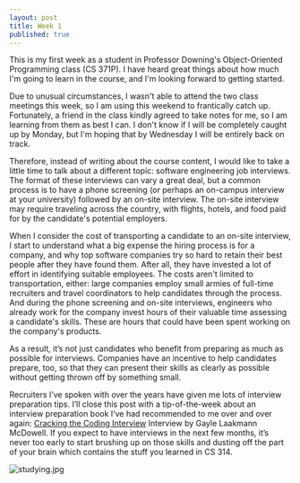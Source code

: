 ```yaml
---
layout: post
title: Week 1
published: true
---
```




This is my first week as a student in Professor Downing's Object-Oriented Programming class (CS 371P).  I have heard great things about how much I'm going to learn in the course, and I'm looking forward to getting started.

Due to unusual circumstances, I wasn't able to attend the two class meetings this week, so I am using this weekend to frantically catch up.  Fortunately, a friend in the class kindly agreed to take notes for me, so I am learning from them as best I can.  I don't know if I will be completely caught up by Monday, but I'm hoping that by Wednesday I will be entirely back on track.

Therefore, instead of writing about the course content, I would like to take a little time to talk about a different topic: software engineering job interviews.  The format of these interviews can vary a great deal, but a common process is to have a phone screening (or perhaps an on-campus interview at your university) followed by an on-site interview.  The on-site interview may require traveling across the country, with flights, hotels, and food paid for by the candidate's potential employers.

When I consider the cost of transporting a candidate to an on-site interview, I start to understand what a big expense the hiring process is for a company, and why top software companies try so hard to retain their best people after they have found them.  After all, they have invested a lot of effort in identifying suitable employees.  The costs aren't limited to transportation, either: large companies employ small armies of full-time recruiters and travel coordinators to help candidates through the process.  And during the phone screening and on-site interviews, engineers who already work for the company invest hours of their valuable time assessing a candidate's skills.  These are hours that could have been spent working on the company's products.

As a result, it’s not just candidates who benefit from preparing as much as possible for interviews.  Companies have an incentive to help candidates prepare, too, so that they can present their skills as clearly as possible without getting thrown off by something small.

Recruiters I’ve spoken with over the years have given me lots of interview preparation tips.  I’ll close this post with a tip-of-the-week about an interview preparation book I’ve had recommended to me over and over again: [Cracking the Coding Interview](http://www.barnesandnoble.com/w/cracking-the-coding-interview-5th-edition-gayle-laakmann-mcdowell/1111307918) Interview by Gayle Laakmann McDowell.  If you expect to have interviews in the next few months, it’s never too early to start brushing up on those skills and dusting off the part of your brain which contains the stuff you learned in CS 314.

![studying.jpg]({{site.baseurl}}/_posts/studying.jpg)
